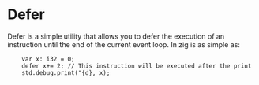 # Defer

Defer is a simple utility that allows you to defer the execution of an instruction until the end of the current event loop. In zig is as simple as:

```zig
    var x: i32 = 0;
    defer x+= 2; // This instruction will be executed after the print
    std.debug.print("{d}, x); 
```
